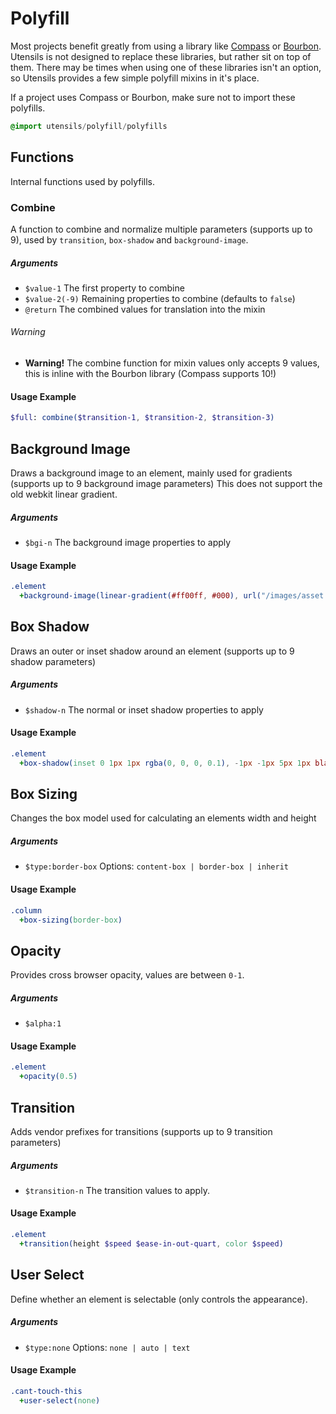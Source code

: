 
# Polyfill
Most projects benefit greatly from using a library like
[Compass](http://compass-style.org/) or
[Bourbon](http://thoughtbot.com/bourbon/). Utensils is not designed to
replace these libraries, but rather sit on top of them. There may be
times when using one of these libraries isn't an option, so Utensils
provides a few simple polyfill mixins in it's place.

If a project uses Compass or Bourbon, make sure not to import these
polyfills.

```sass
@import utensils/polyfill/polyfills
```

## Functions
Internal functions used by polyfills.

### Combine
A function to combine and normalize multiple parameters (supports up to
9), used by `transition`, `box-shadow` and `background-image`.

##### Arguments
- `$value-1` The first property to combine
- `$value-2(-9)` Remaining properties to combine (defaults to `false`)
- `@return` The combined values for translation into the mixin

###### Warning
- **Warning!** The combine function for mixin values only accepts 9
  values, this is inline with the Bourbon library (Compass supports 10!)

#### Usage Example

```sass
$full: combine($transition-1, $transition-2, $transition-3)
```


## Background Image
Draws a background image to an element, mainly used for gradients
(supports up to 9 background image parameters) This does not support the
old webkit linear gradient.

##### Arguments
- `$bgi-n` The background image properties to apply

#### Usage Example

```sass
.element
  +background-image(linear-gradient(#ff00ff, #000), url("/images/asset.png"))
```


## Box Shadow
Draws an outer or inset shadow around an element (supports up to 9
shadow parameters)

##### Arguments
- `$shadow-n` The normal or inset shadow properties to apply

#### Usage Example

```sass
.element
  +box-shadow(inset 0 1px 1px rgba(0, 0, 0, 0.1), -1px -1px 5px 1px black)
```


## Box Sizing
Changes the box model used for calculating an elements width and height

##### Arguments
- `$type:border-box` Options: `content-box | border-box | inherit`

#### Usage Example

```sass
.column
  +box-sizing(border-box)
```


## Opacity
Provides cross browser opacity, values are between `0-1`.

##### Arguments
- `$alpha:1`

#### Usage Example

```sass
.element
  +opacity(0.5)
```


## Transition
Adds vendor prefixes for transitions (supports up to 9 transition
parameters)

##### Arguments
- `$transition-n` The transition values to apply.

#### Usage Example

```sass
.element
  +transition(height $speed $ease-in-out-quart, color $speed)
```


## User Select
Define whether an element is selectable (only controls the appearance).

##### Arguments
- `$type:none` Options: `none | auto | text`

#### Usage Example

```sass
.cant-touch-this
  +user-select(none)
```

